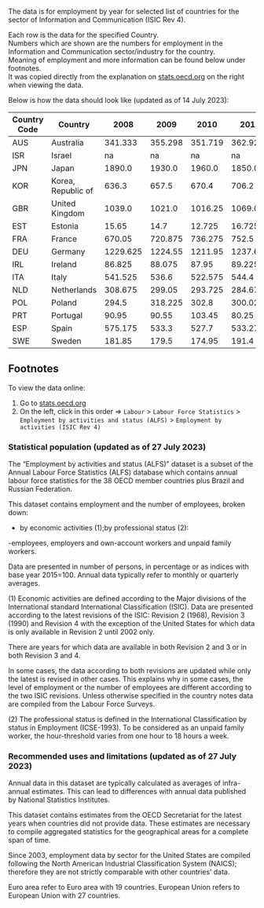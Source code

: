 The data is for employment by year for selected list of countries for the sector 
of Information and Communication (ISIC Rev 4). 

Each row is the data for the specified Country.  
Numbers which are shown are the numbers for employment in the Information and Communication sector/industry for the country.  
Meaning of employment and more information can be found below under footnotes.  
It was copied directly from the explanation on [stats.oecd.org](https://stats.oecd.org/) on the right when viewing the data. 

Below is how the data should look like (updated as of 14 July 2023):

|Country Code|Country  |2008   |2009   |2010   |2011   |2012   |2013   |2014   |2015   |2016   |2017   |2018   |2019    |2020    |2021    |2022|2023|
|------------|---------|-------|-------|-------|-------|-------|-------|-------|-------|-------|-------|-------|--------|--------|--------|----|----|
|AUS         |Australia|341.333|355.298|351.719|362.925|390.442|367.55 |381.61 |398.72 |401.40 |428.75 |456.69 |na      |na      |na      |na  |na  |
|ISR         |Israel   |na     |na     |na     |na     |na     |165.94 |174.00 |180.09 |185.82 |186.12 |199.95 |222.1281|233.5287|246.7509|na  |na  |
|JPN         |Japan    |1890.0 |1930.0 |1960.0 |1850.0 |1880.0 |1920.00|2030.00|2090.00|2070.00|2130.00|2200.00|2290.0  |2400.0  |2560.0  |na  |na  |
|KOR         |Korea, Republic of|636.3  |657.5  |670.4  |706.2  |706.6  |696.83 |718.33 |773.50 |783.58 |782.83 |837.33 |860.4167|846.6667|900.5833|na  |na  |
|GBR         |United Kingdom|1039.0 |1021.0 |1016.25|1069.0 |1120.25|1174.50|1202.75|1263.75|1263.75|1294.50|1306.00|1392.75 |1521.5  |1580.75 |na  |na  |
|EST         |Estonia  |15.65  |14.7   |12.725 |16.725 |18.475 |19.70  |22.07  |24.38  |27.30  |28.82  |28.18  |30.7    |29.65   |31.875  |na  |na  |
|FRA         |France   |670.05 |720.875|736.275|752.5  |744.975|701.00 |720.75 |747.15 |742.50 |792.73 |826.55 |874.8   |934.375 |982.625 |na  |na  |
|DEU         |Germany  |1229.625|1224.55|1211.95|1237.675|1280.375|1152.90|1164.20|1199.22|1259.58|1268.17|1324.12|1369.05 |na      |1579.975|na  |na  |
|IRL         |Ireland  |86.825 |88.075 |87.95  |89.225 |93.925 |95.75  |97.95  |101.70 |108.20 |115.47 |117.62 |123.575 |132.825 |148.725 |na  |na  |
|ITA         |Italy    |541.525|536.6  |522.575|544.4  |554.725|549.00 |551.38 |561.45 |562.05 |564.67 |602.85 |618.125 |623.725 |655.675 |na  |na  |
|NLD         |Netherlands|308.675|299.05 |293.725|284.675|283.45 |253.95 |244.75 |255.95 |272.27 |273.20 |282.62 |300.75  |309.45  |410.175 |na  |na  |
|POL         |Poland   |294.5  |318.225|302.8  |300.025|316.0  |330.82 |356.00 |369.00 |360.02 |378.98 |409.35 |430.4   |445.625 |486.1   |na  |na  |
|PRT         |Portugal |90.95  |90.55  |103.45 |80.25  |84.15  |89.47  |106.20 |103.53 |110.62 |114.85 |121.33 |134.05  |148.575 |175.85  |na  |na  |
|ESP         |Spain    |575.175|533.3  |527.7  |533.275|534.625|522.85 |515.62 |530.23 |545.60 |584.83 |584.88 |602.625 |613.025 |670.775 |na  |na  |
|SWE         |Sweden   |181.85 |179.5  |174.95 |191.4  |200.525|196.55 |197.07 |202.68 |207.43 |223.97 |239.20 |255.175 |269.9   |292.425 |na  |na  |

## Footnotes

To view the data online:
1. Go to [stats.oecd.org](https://stats.oecd.org/)
2. On the left, click in this order => `Labour` > `Labour Force Statistics` > `Employment by activities and status (ALFS)` > `Employment by activities (ISIC Rev 4)`

### Statistical population (updated as of 27 July 2023)  
The “Employment by activities and status (ALFS)” dataset is a subset of the Annual Labour Force Statistics (ALFS) database which contains annual labour force statistics for the 38 OECD member countries plus Brazil and Russian Federation.

This dataset contains employment and the number of employees, broken down:

- by economic activities (1);by professional status (2):

-employees, employers and own-account workers and unpaid family workers.

Data are presented in number of persons, in percentage or as indices with base year 2015=100. Annual data typically refer to monthly or quarterly averages.

(1) Economic activities are defined according to the Major divisions of the International standard International Classification (ISIC). Data are presented according to the latest revisions of the ISIC: Revision 2 (1968), Revision 3 (1990) and Revision 4 with the exception of the United States for which data is only available in Revision 2 until 2002 only.

There are years for which data are available in both Revision 2 and 3 or in both Revision 3 and 4.

In some cases, the data according to both revisions are updated while only the latest is revised in other cases. This explains why in some cases, the level of employment or the number of employees are different according to the two ISIC revisions. Unless otherwise specified in the country notes data are compiled from the Labour Force Surveys.

(2) The professional status is defined in the International Classification by status in Employment (ICSE-1993). To be considered as an unpaid family worker, the hour-threshold varies from one hour to 18 hours a week.

### Recommended uses and limitations (updated as of 27 July 2023)  
Annual data in this dataset are typically calculated as averages of infra-annual estimates. This can lead to differences with annual data published by National Statistics Institutes.

This dataset contains estimates from the OECD Secretariat for the latest years when countries did not provide data. These estimates are necessary to compile aggregated statistics for the geographical areas for a complete span of time.

Since 2003, employment data by sector for the United States are compiled following the North American Industrial Classification System (NAICS); therefore they are not strictly comparable with other countries’ data.

Euro area refer to Euro area with 19 countries. European Union refers to European Union with 27 countries.
